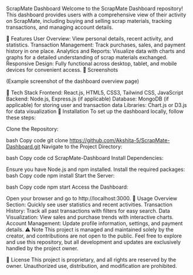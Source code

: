 ScrapMate Dashboard
Welcome to the ScrapMate Dashboard repository! This dashboard provides users with a comprehensive view of their activity on ScrapMate, including buying and selling scrap materials, tracking transactions, and managing account details.

🌟 Features
User Overview: View personal details, recent activity, and statistics.
Transaction Management: Track purchases, sales, and payment history in one place.
Analytics and Reports: Visualize data with charts and graphs for a detailed understanding of scrap materials exchanged.
Responsive Design: Fully functional across desktop, tablet, and mobile devices for convenient access.
📸 Screenshots

(Example screenshot of the dashboard overview page)

🚀 Tech Stack
Frontend: React.js, HTML5, CSS3, Tailwind CSS, JavaScript
Backend: Node.js, Express.js (if applicable)
Database: MongoDB (if applicable) for storing user and transaction data
Libraries: Chart.js or D3.js for data visualization
🔧 Installation
To set up the dashboard locally, follow these steps:

Clone the Repository:

bash
Copy code
git clone https://github.com/Akshita-5/ScrapMate-Dashboard.git
Navigate to the Project Directory:

bash
Copy code
cd ScrapMate-Dashboard
Install Dependencies:

Ensure you have Node.js and npm installed.
Install the required packages:
bash
Copy code
npm install
Start the Server:

bash
Copy code
npm start
Access the Dashboard:

Open your browser and go to http://localhost:3000.
📖 Usage
Overview Section: Quickly see user statistics and recent activities.
Transaction History: Track all past transactions with filters for easy search.
Data Visualization: View sales and purchase trends with interactive charts.
Account Management: Update profile information, settings, and payment details.
⚠️ Note
This project is managed and maintained solely by the creator, and contributions are not open to the public. Feel free to explore and use this repository, but all development and updates are exclusively handled by the project owner.

📄 License
This project is proprietary, and all rights are reserved by the owner. Unauthorized use, distribution, and modification are prohibited.
